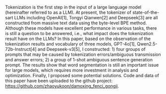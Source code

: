Tokenization is the first step in the input of a large language model (hereinafter referred to as a LLM). At present, the tokenizer of state-of-the-sart LLMs including OpenAI[1], Tongyi Qianwen[2] and Deepseek[3] are all constructed from massive text data using the byte-level BPE method. Although these models have excellent performance in various tasks, there is still a question to be answered, i.e., what impact does the tokenization result have on the LLMs? In this paper, based on the observation of the tokenization results and vocabulary of three models, GPT-4o[1], Qwen2.5-72b-Instruct[4] and Deepseek-v3[5], I constructed: 1) four groups of prompts that may be caused by tokenization errors/ambiguous transmission and answer errors; 2) a group of 1-shot ambiguous sentence generation prompt. The results show that word segmentation is still an important issue for large models, which requires more investment in analysis and optimization. Finally, I proposed some potential solutions. Code and data of this paper have been uploaded to the github project: https://github.com/zhaoyukoon/damoxing_fenci_gongji.
